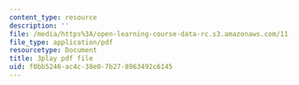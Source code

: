 ```yaml
---
content_type: resource
description: ''
file: /media/https%3A/open-learning-course-data-rc.s3.amazonaws.com/11-601-introduction-to-environmental-policy-and-planning-fall-2016/f0bb5246ac4c38e07b278963492c6145_blQBnH1kYZY.pdf
file_type: application/pdf
resourcetype: Document
title: 3play pdf file
uid: f0bb5246-ac4c-38e0-7b27-8963492c6145
---
```

